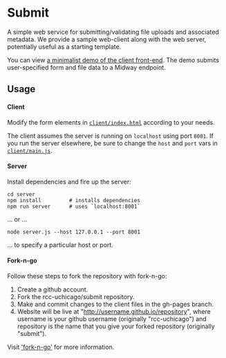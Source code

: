 # Submit

A simple web service for submitting/validating file uploads and associated
metadata.  We provide a sample web-client along with the web server,
potentially useful as a starting template.

You can view [a minimalist demo of the client front-end](http://rcc-uchicago.github.io/submit/). The demo submits user-specified form and file data to a Midway endpoint.


## Usage

#### Client

Modify the form elements in [`client/index.html`](https://github.com/rcc-uchicago/submit/blob/master/client/index.html#L40-L52) according to your needs.

The client assumes the server is running on `localhost` using port `8001`.  If
you run the server elsewhere, be sure to change the `host` and `port` vars in [`client/main.js`](https://github.com/rcc-uchicago/submit/blob/master/client/main.js#L4-5).

#### Server

Install dependencies and fire up the server:

```
cd server
npm install         # installs dependencies
npm run server      # uses `localhost:8001`
```

... or ...

```
node server.js --host 127.0.0.1 --port 8001
```

... to specify a particular host or port.

#### Fork-n-go

Follow these steps to fork the repository with fork-n-go:  
1. Create a github account.  
2. Fork the rcc-uchicago/submit repository.  
3. Make and commit changes to the client files in the gh-pages branch.  
4. Website will be live at "http://username.github.io/repository", where username is your github username (originally "rcc-uchicago") and repository is the name that you give your forked repository (originally "submit").  

Visit ['fork-n-go'](http://jlord.github.io/forkngo/)  for more information.
